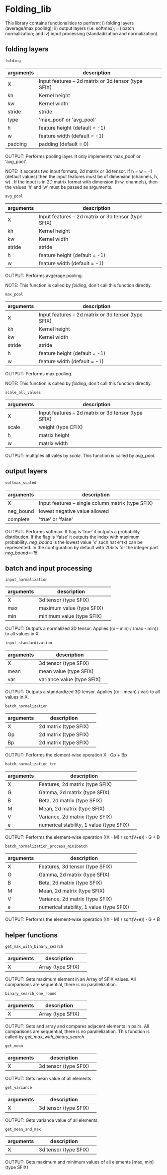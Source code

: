 # Folding_lib

This library contains functionalities to perform: i) folding layers (average/max pooling); ii) output layers (i.e. softmax); iii) batch normalization; and iv) input processing (standadization and normalization).

## folding layers

```http
folding
```

| arguments |  description ||
|--|--|--|
|X  |  Input features – 2d matrix or 3d tensor (type SFIX) |
|kh | Kernel height |
|kw | Kernel width |
|stride | stride |
|type |'max_pool' or 'avg_pool'|
|h  | feature height (default = -1) |
|w |  feature width (default = -1) |
|padding | padding (default = 0)|

OUTPUT:  Performs pooling layer. It only implements ‘max_pool’ or ‘avg_pool’.

NOTE:  It accepts two input formats, 2d matrix or 3d tensor. If h = w = -1 (default values) then the input features must be of dimension (channels, h, w) . If the input is in 2D matrix format with dimension (h$\cdot$w, channels), then the values ‘h’ and ‘w’ must be passed as arguments.

```http
avg_pool
```

| arguments |  description ||
|--|--|--|
|X  |  Input features – 2d matrix or 3d tensor (type SFIX) |
|kh | Kernel height |
|kw | Kernel width |
|stride | stride |
|h  | feature height (default = -1) |
|w |  feature width (default = -1) |

OUTPUT:  Performs avgerage pooling.

NOTE:  This function is called by *folding*, don't call this function directly.

```http
max_pool
```

| arguments |  description ||
|--|--|--|
|X  |  Input features – 2d matrix or 3d tensor (type SFIX) |
|kh | Kernel height |
|kw | Kernel width |
|stride | stride |
|h  | feature height (default = -1) |
|w |  feature width (default = -1) |

OUTPUT:  Performs max pooling.

NOTE:  This function is called by *folding*, don't call this function directly.

```http
scale_all_values
```

| arguments |  description ||
|--|--|--|
|X  |  Input features – 2d matrix or 3d tensor (type SFIX) |
|scale | weight (type CFIX) |
|h  | matrix height |
|w |  matrix width |

OUTPUT:  multiples all vales by *scale*. This function is called by *avg_pool*.

 
## output layers

```http
softmax_scaled
```

| arguments |  description ||
|--|--|--|
|X  |  Input features – single column matrix (type SFIX) |
|neg_bound | lowest negative value allowed |
|complete  | 'true' or 'false' |

OUTPUT:  Performs softmax. If flag is ‘true’ it outputs a probability distribution. If the flag is ‘false’ it outputs the index with maximum probability. *neg_bound* is the lowest value ‘x’ such hat e^(x) can be represented. In the configuration by default with 20bits for the integer part *neg_bound=-15*.

## batch and input processing

```http
input_normalization
```

| arguments |  description ||
|--|--|--|
|X  |  3d tensor (type SFIX) |
|max | maximum value (type SFIX) |
|min  | minimum value (type SFIX) |

OUTPUT:  Outputs a normalized 3D tensor. Applies ((x – min) / (max - min)) to all values in X.

```http
input_standardization
```

| arguments |  description ||
|--|--|--|
|X  |  3d tensor (type SFIX) |
|mean | mean value (type SFIX) |
|var  | variance value (type SFIX) |

OUTPUT:  Outputs a standardized 3D tensor. Applies ((x – mean) / var) to all values in X.

```http
batch_normalization
```

| arguments |  description ||
|--|--|--|
|X  | 2d matrix (type SFIX) |
|Gp | 2d matrix (type SFIX) |
|Bp | 2d matrix (type SFIX) |

OUTPUT:  Performs the element-wise operation X $\cdot$ Gp + Bp

```http
batch_normalization_trn
```

| arguments |  description ||
|--|--|--|
|X  | Features, 2d matrix (type SFIX) |
|G | Gamma, 2d matrix (type SFIX) |
|B | Beta, 2d matrix (type SFIX) |
|M | Mean, 2d matrix (type SFIX) |
|V | Variance, 2d matrix (type SFIX) |
|e | numerical stability, 1 value (type SFIX) |

OUTPUT:  Performs the element-wise operation ((X - M) / sqrt(V+e)) $\cdot$ G + B

```http
batch_normalization_process_minibatch
```

| arguments |  description ||
|--|--|--|
|X  | Features, 3d tensor (type SFIX) |
|G | Gamma, 2d matrix (type SFIX) |
|B | Beta, 2d matrix (type SFIX) |
|M | Mean, 2d matrix (type SFIX) |
|V | Variance, 2d matrix (type SFIX) |
|e | numerical stability, 1 value (type SFIX) |

OUTPUT:  Performs the element-wise operation ((X - M) / sqrt(V+e)) $\cdot$ G + B

## helper functions

```http
get_max_with_binary_search
```

| arguments |  description ||
|--|--|--|
|X  | Array (type SFIX) |

OUTPUT:  Gets maximum element in an Array of SFIX values. All comparisons are sequential, there is no parallelization.

```http
binary_search_one_round
```

| arguments |  description ||
|--|--|--|
|X  | Array (type SFIX) |

OUTPUT:  Gets and array and compares adjacent elements in pairs. All comparisons are sequential, there is no parallelization. This function is called by *get_max_with_binary_search*

```http
get_mean
```

| arguments |  description ||
|--|--|--|
|X  | 3d tensor (type SFIX) |

OUTPUT:  Gets mean value of all elements

```http
get_variance
```

| arguments |  description ||
|--|--|--|
|X  | 3d tensor (type SFIX) |

OUTPUT:  Gets variance value of all elements

```http
get_mean_and_max
```

| arguments |  description ||
|--|--|--|
|X  | 3d tensor (type SFIX) |

OUTPUT:  Gets maximum and minimum values of all elements [max, min] (type SFIX)


